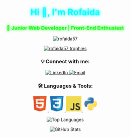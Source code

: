<h1 align="center" style="color: cyan; text-shadow: 0px 0px 10px cyan; animation: glow 1.5s infinite alternate;">Hi 👋, I'm Rofaida</h1>
<h3 align="center" style="color: lime; text-shadow: 0px 0px 10px lime;">🚀 Junior Web Developer | Front-End Enthusiast</h3>

<p align="center">
  <img src="https://komarev.com/ghpvc/?username=rofaida57&label=Profile%20views&color=0e75b6&style=flat" alt="rofaida57" />
</p>

<p align="center">
  <a href="https://github.com/ryo-ma/github-profile-trophy">
    <img src="https://github-profile-trophy.vercel.app/?username=rofaida57&theme=radical" alt="rofaida57 trophies" />
  </a>
</p>



<h3 align="center">💡 Connect with me:</h3>
<p align="center">
  <a href="https://linkedin.com/in/rofaida" target="_blank">
    <img src="https://img.shields.io/badge/LinkedIn-Profile-blue?style=for-the-badge&logo=linkedin" alt="LinkedIn" />
  </a>
  <a href="mailto:rofaida@example.com">
    <img src="https://img.shields.io/badge/Email-Contact-red?style=for-the-badge&logo=gmail" alt="Email" />
  </a>
</p>

<h3 align="center">🛠️ Languages & Tools:</h3>
<p align="center">
  <a href="https://developer.mozilla.org/en-US/docs/Web/HTML" target="_blank">
    <img src="https://raw.githubusercontent.com/devicons/devicon/master/icons/html5/html5-original.svg" alt="HTML5" width="50" height="50" />
  </a>
  <a href="https://developer.mozilla.org/en-US/docs/Web/CSS" target="_blank">
    <img src="https://raw.githubusercontent.com/devicons/devicon/master/icons/css3/css3-original.svg" alt="CSS3" width="50" height="50" />
  </a>
  <a href="https://developer.mozilla.org/en-US/docs/Web/JavaScript" target="_blank">
    <img src="https://raw.githubusercontent.com/devicons/devicon/master/icons/javascript/javascript-original.svg" alt="JavaScript" width="50" height="50" />
  </a>
  <a href="https://www.python.org" target="_blank">
    <img src="https://raw.githubusercontent.com/devicons/devicon/master/icons/python/python-original.svg" alt="Python" width="50" height="50" />
  </a>
</p>

<p align="center">
  <img src="https://github-readme-stats.vercel.app/api/top-langs?username=rofaida57&show_icons=true&theme=tokyonight&layout=compact" alt="Top Languages" />
</p>

<p align="center">
  <img src="https://github-readme-stats.vercel.app/api?username=rofaida57&show_icons=true&theme=tokyonight" alt="GitHub Stats" />
</p>









